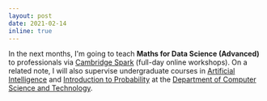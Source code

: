 ```yaml
---
layout: post
date: 2021-02-14
inline: true
---
```


In the next months, I'm going to teach **Maths for Data Science (Advanced)** to professionals via [Cambridge Spark](https://cambridgespark.com/ai-apprenticeships-l7-academy/) (full-day online workshops). On a related note, I will also supervise undergraduate courses in [Artificial Intelligence](https://www.cl.cam.ac.uk/teaching/2021/ArtInt/) and [Introduction to Probability](https://www.cl.cam.ac.uk/teaching/2021/IntroProb/) at the [Department of Computer Science and Technology](https://www.cst.cam.ac.uk/).
